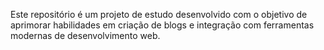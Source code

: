 Este repositório é um projeto de estudo desenvolvido com o objetivo de aprimorar habilidades em criação de blogs e integração com ferramentas modernas de desenvolvimento web.
